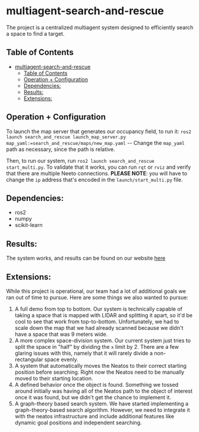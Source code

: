 # multiagent-search-and-rescue
The project is a centralized multiagent system designed to efficiently search a space to find a target.

## Table of Contents
- [multiagent-search-and-rescue](#multiagent-search-and-rescue)
  - [Table of Contents](#table-of-contents)
  - [Operation + Configuration](#operation--configuration)
  - [Dependencies:](#dependencies)
  - [Results:](#results)
  - [Extensions:](#extensions)


## Operation + Configuration
To launch the map server that generates our occupancy field, to run it: `ros2 launch search_and_rescue launch_map_server.py map_yaml:=search_and_rescue/maps/new_map.yaml` -- Change the `map_yaml` path as necessary, since the path is relative. 

Then, to run our system, run `ros2 launch search_and_rescue start_multi.py`. To validate that it works, you can run `rqt` or `rviz` and verify that there are multiple Neeto connections. **PLEASE NOTE**: you will have to change the `ip` address that's encoded in the `launch/start_multi.py` file. 


## Dependencies:
- ros2
- numpy
- scikit-learn
  
## Results:
The system works, and results can be found on our website [here](https://sites.google.com/view/comprobo23-search-and-rescue/home)

## Extensions:
While this project is operational, our team had a lot of additional goals we ran out of time to pursue. Here are some things we also wanted to pursue: 

1. A full demo from top to bottom. Our system is technically capable of taking a space that is mapped with LIDAR and splitting it apart, so it'd be cool to see that work from top-to-bottom. Unfortunately, we had to scale down the map that we had already scanned because we didn't have a space that was 9 meters wide. 
2. A more complex space-division system. Our current system just tries to split the space in "half" by dividing the `x` limit by 2. There are a few glaring issues with this, namely that it will rarely divide a non-rectangular space evenly. 
3. A system that automatically moves the Neatos to their correct starting position before searching. Right now the Neatos need to be manually moved to their starting location. 
4. A defined behavior once the object is found. Something we tossed around initially was having all of the Neatos path to the object of interest once it was found, but we didn't get the chance to implement it. 
5. A graph-theory based search system. We have started implementing a graph-theory-based search algorithm. However, we need to integrate it with the neatos infrastructure and include additional features like dynamic goal positions and independent searching.


